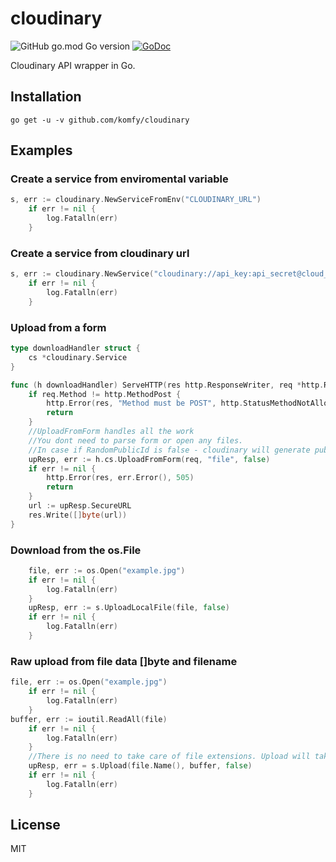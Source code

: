 # cloudinary

![GitHub go.mod Go version](https://img.shields.io/github/go-mod/go-version/komfy/cloudinary?style=flat-square)
[![GoDoc](https://godoc.org/github.com/komfy/cloudinary?status.svg)](https://godoc.org/github.com/komfy/cloudinary)

Cloudinary API wrapper in Go.

## Installation

```
go get -u -v github.com/komfy/cloudinary
```

## Examples

### Create a service from enviromental variable
``` go 
s, err := cloudinary.NewServiceFromEnv("CLOUDINARY_URL")
	if err != nil {
		log.Fatalln(err)
	}
```
### Create a service from cloudinary url
```go 
s, err := cloudinary.NewService("cloudinary://api_key:api_secret@cloud_name")
    if err != nil {
        log.Fatalln(err)
    }
```


### Upload from a form
```go 
type downloadHandler struct {
	cs *cloudinary.Service
}

func (h downloadHandler) ServeHTTP(res http.ResponseWriter, req *http.Request) {
	if req.Method != http.MethodPost {
		http.Error(res, "Method must be POST", http.StatusMethodNotAllowed)
		return
	}
	//UploadFromForm handles all the work
	//You dont need to parse form or open any files.
	//In case if RandomPublicId is false - cloudinary will generate pub. ID from file name.
	upResp, err := h.cs.UploadFromForm(req, "file", false)
	if err != nil {
		http.Error(res, err.Error(), 505)
		return
	}
	url := upResp.SecureURL
	res.Write([]byte(url))
}
```
### Download from the os.File 
``` go 
    file, err := os.Open("example.jpg")
	if err != nil {
		log.Fatalln(err)
	}
	upResp, err := s.UploadLocalFile(file, false)
	if err != nil {
		log.Fatalln(err)
	}
```
### Raw upload from file data []byte and filename
``` go 
file, err := os.Open("example.jpg")
	if err != nil {
		log.Fatalln(err)
    }
buffer, err := ioutil.ReadAll(file)
	if err != nil {
		log.Fatalln(err)
	}
	//There is no need to take care of file extensions. Upload will take trim it by it's own.
	upResp, err = s.Upload(file.Name(), buffer, false)
	if err != nil {
		log.Fatalln(err)
	}
```


## License

MIT
